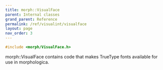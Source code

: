 ```yaml
---
title: morph::VisualFace
parent: Internal classes
grand_parent: Reference
permalink: /ref/visualint/visualface
layout: page
nav_order: 3
---
```

```c++
#include <morph/VisualFace.h>
```
morph::VisualFace contains code that makes TrueType fonts available for use in morphologica.